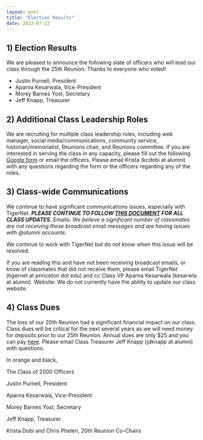 ```yaml
---
layout: post
title: "Election Results"
date: 2022-07-22
---
```


## 1) Election Results

 We are pleased to announce the following slate of officers who will lead our class through the 25th Reunion. Thanks to everyone who voted!

- Justin Purnell, President
- Aparna Kesarwala, Vice-President
- Morey Barnes Yost, Secretary
- Jeff Knapp, Treasurer

## 2) Additional Class Leadership Roles

 We are recruiting for multiple class leadership roles, including web manager, social media/communications, community service, historian/memorialist, Reunions chair, and Reunions committee. If you are interested in serving the class in any capacity, please fill out the following [Google form](https://forms.gle/7N1Nf5uVxRmhRKVy7) or email the officers. Please email Krista (kcdobi at alumni) with any questions regarding the form or the officers regarding any of the roles.
 
 ## 3) Class-wide Communications
 
 We continue to have significant communications issues, especially with TigerNet.
 ***PLEASE CONTINUE TO FOLLOW [THIS DOCUMENT](https://docs.google.com/document/d/10bjk3-zcjDmVz4BF5p39C6SmzZnhkt-3GZ8MVhIbL6w/edit) FOR ALL CLASS UPDATES.***
 Emails: _We believe a significant number of classmates are not receiving these broadcast email messages and are having issues with @alumni accounts._ 
 
 We continue to work with TigerNet but do not know when this issue will be resolved. 
 
 If you are reading this and have not been receiving broadcast emails, or know of classmates that did not receive them, please email TigerNet (tigernet at princeton dot edu) and cc Class VP Aparna Kesarwala (kesarwla at alumni).
 Website: We do not currently have the ability to update our class website.
 
 ## 4) Class Dues
 
 The loss of our 20th Reunion had a significant financial impact on our class. Class dues will be critical for the next several years as we will need money for deposits prior to our 25th Reunion. Annual dues are only $25 and you can pay [here](../../../dues/index.html). Please email Class Treasurer Jeff Knapp (jdknapp at alumni) with questions.
 
 In orange and black,
  
 The Class of 2000 Officers
  
 Justin Purnell, President
 
 Aparna Kesarwala, Vice-President
 
 Morey Barnes Yost, Secretary
 
 Jeff Knapp, Treasurer
 
 Krista Dobi and Chris Phelen, 20th Reunion Co-Chairs
 
 